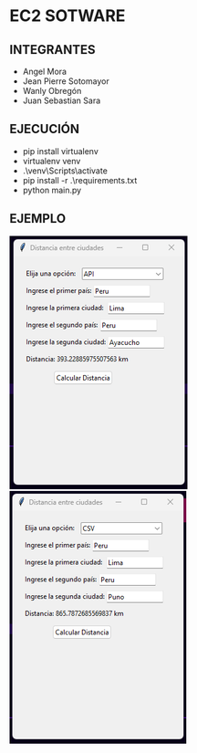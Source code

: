 # EC2 SOTWARE

## INTEGRANTES
- Angel Mora
- Jean Pierre Sotomayor
- Wanly Obregón
- Juan Sebastian Sara

## EJECUCIÓN
- pip install virtualenv
- virtualenv venv
- .\venv\Scripts\activate
- pip install -r .\requirements.txt
- python main.py

## EJEMPLO
![Ejemplo de Ejecución](/capturas/prueba.png)
![Ejemplo de Ejecución](/capturas/prueba2.png)
